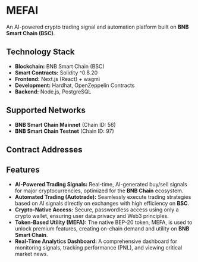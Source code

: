 # MEFAI

An AI-powered crypto trading signal and automation platform built on **BNB Smart Chain (BSC)**.

## Technology Stack

* **Blockchain:** BNB Smart Chain (BSC)
* **Smart Contracts:** Solidity ^0.8.20
* **Frontend:** Next.js (React) + wagmi
* **Development:** Hardhat, OpenZeppelin Contracts
* **Backend:** Node.js, PostgreSQL

## Supported Networks

* **BNB Smart Chain Mainnet** (Chain ID: 56)
* **BNB Smart Chain Testnet** (Chain ID: 97)

## Contract Addresses

## Features

* **AI-Powered Trading Signals:** Real-time, AI-generated buy/sell signals for major cryptocurrencies, optimized for the **BNB Chain** ecosystem.
* **Automated Trading (Autotrade):** Seamlessly execute trading strategies based on AI signals directly on exchanges with high efficiency on **BSC**.
* **Crypto-Native Access:** Secure, passwordless access using only a crypto wallet, ensuring user data privacy and Web3 principles.
* **Token-Based Utility (MEFA):** The native BEP-20 token, MEFA, is used to unlock premium features, creating on-chain demand and utility on **BNB Smart Chain**.
* **Real-Time Analytics Dashboard:** A comprehensive dashboard for monitoring signals, tracking performance (PNL), and viewing critical market news.
